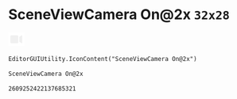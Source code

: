 # SceneViewCamera On@2x `32x28`
<img src="/img/SceneViewCamera%20On@2x.png" width=32 height=28>

``` CSharp
EditorGUIUtility.IconContent("SceneViewCamera On@2x")
```
```
SceneViewCamera On@2x
```
```
2609252422137685321
```
